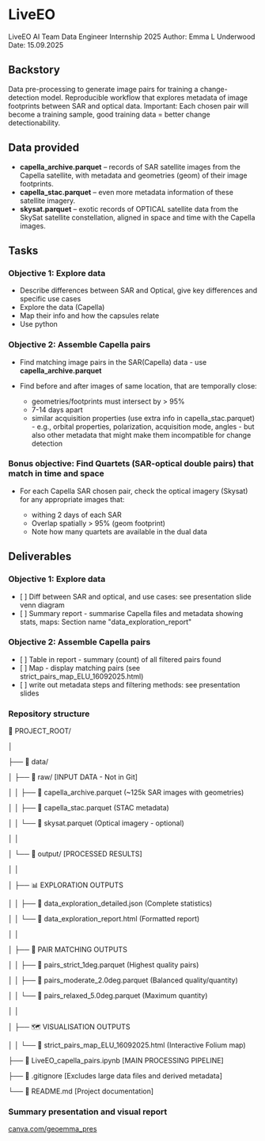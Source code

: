 # LiveEO

LiveEO AI Team Data Engineer Internship 2025
Author: Emma L Underwood
Date: 15.09.2025

## Backstory

Data pre-processing to generate image pairs for training a change-detection model.
Reproducible workflow that explores metadata of image footprints between SAR and optical data.
Important: Each chosen pair will become a training sample, good training data = better change detectionability.

## Data provided

* **capella\_archive.parquet** – records of SAR satellite images from the Capella satellite, with metadata and geometries (geom) of their image footprints.
* **capella\_stac.parquet** – even more metadata information of these satellite imagery.
* **skysat.parquet** – exotic records of OPTICAL satellite data from the SkySat satellite constellation, aligned in space and time with the Capella images.

## Tasks

### Objective 1: Explore data

* Describe differences between SAR and Optical, give key differences and specific use cases
* Explore the data (Capella)
* Map their info and how the capsules relate
* Use python

### Objective 2: Assemble Capella pairs

* Find matching image pairs in the SAR(Capella) data - use **capella\_archive.parquet**
* Find before and after images of same location, that are temporally close:

  * geometries/footprints must intersect by > 95%
  * 7-14 days apart
  * similar acquisition properties (use extra info in capella\_stac.parquet) - e.g., orbital properties, polarization, acquisition mode, angles - but also other metadata that might make them incompatible for change detection

### Bonus objective: Find Quartets (SAR-optical double pairs) that match in time and space

* For each Capella SAR chosen pair, check the optical imagery (Skysat) for any appropriate images that:

  * withing 2 days of each SAR
  * Overlap spatially > 95% (geom footprint)
  * Note how many quartets are available in the dual data

## Deliverables

### Objective 1: Explore data

* \[ ] Diff between SAR and optical, and use cases: see presentation slide venn diagram
* \[ ] Summary report - summarise Capella files and metadata showing stats, maps: Section name "data_exploration_report"

### Objective 2: Assemble Capella pairs

* \[ ] Table in report - summary (count) of all filtered pairs found
* \[ ] Map - display matching pairs (see strict_pairs_map_ELU_16092025.html)
* \[ ] write out metadata steps and filtering methods: see presentation slides

### Repository structure

📁 PROJECT\_ROOT/

│

├── 📁 data/

│   ├── 📁 raw/                    \[INPUT DATA - Not in Git]

│   │   ├── 📄 capella\_archive.parquet     (~125k SAR images with geometries)

│   │   ├── 📄 capella\_stac.parquet        (STAC metadata)

│   │   └── 📄 skysat.parquet               (Optical imagery - optional)

│   │

│   └── 📁 output/                  \[PROCESSED RESULTS]

│       │

│       ├── 📊 EXPLORATION OUTPUTS

│       │   ├── 📄 data\_exploration\_detailed.json    (Complete statistics)

│       │   └── 📄 data\_exploration\_report.html      (Formatted report)

│       │

│       ├── 🔄 PAIR MATCHING OUTPUTS

│       │   ├── 📄 pairs\_strict\_1deg.parquet        (Highest quality pairs)

│       │   ├── 📄 pairs\_moderate\_2.0deg.parquet      (Balanced quality/quantity)

│       │   └── 📄 pairs\_relaxed\_5.0deg.parquet      (Maximum quantity)

│       │

│       ├── 🗺️ VISUALISATION OUTPUTS

│       │   └── 📄 strict_pairs_map_ELU_16092025.html                   (Interactive Folium map)

├── 📄 LiveEO_capella_pairs.ipynb     \[MAIN PROCESSING PIPELINE]

├── 📄 .gitignore                  \[Excludes large data files and derived metadata]

└── 📄 README.md                   \[Project documentation][](https://github.com/GeoEmma/LiveEO)

### Summary presentation and visual report

[canva.com/geoemma_pres]([https://www.canva.com/design/DAGzCb8joTM/nPVwQkb3AdVZH0OdEDPAdw/edit](https://www.canva.com/design/DAGzCb8joTM/vli508hT3hssYSsTtEexSg/view?utm_content=DAGzCb8joTM&utm_campaign=designshare&utm_medium=link2&utm_source=uniquelinks&utlId=had479e8a41))



